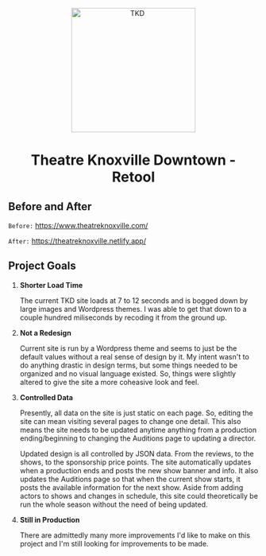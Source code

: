 <p align="center">
    <img alt="TKD" src="https://theatreknoxville.netlify.app/static/logo2-7ae8d511b785a71b31068d7c3df3251d.png" width="250" />
</p>
<h1 align="center">
  Theatre Knoxville Downtown - Retool
</h1>

## Before and After

`Before:` https://www.theatreknoxville.com/

`After:` https://theatreknoxville.netlify.app/

## Project Goals

1.  **Shorter Load Time**

    The current TKD site loads at 7 to 12 seconds and is bogged down by large images and Wordpress themes. I was able to get that down to a couple hundred miliseconds by recoding it from the ground up.

2.  **Not a Redesign**

    Current site is run by a Wordpress theme and seems to just be the default values without a real sense of design by it. My intent wasn't to do anything drastic in design terms, but some things needed to be organized and no visual language existed. So, things were slightly altered to give the site a more coheasive look and feel.

3.  **Controlled Data**

    Presently, all data on the site is just static on each page. So, editing the site can mean visiting several pages to change one detail. This also means the site needs to be updated anytime anything from a production ending/beginning to changing the Auditions page to updating a director.

    Updated design is all controlled by JSON data. From the reviews, to the shows, to the sponsorship price points. The site automatically updates when a production ends and posts the new show banner and info. It also updates the Auditions page so that when the current show starts, it posts the available information for the next show. Aside from adding actors to shows and changes in schedule, this site could theoretically be run the whole season without the need of being updated.

4.  **Still in Production**

    There are admittedly many more improvements I'd like to make on this project and I'm still looking for improvements to be made.
